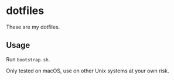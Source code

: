 # dotfiles

These are my dotfiles. 

## Usage

Run `bootstrap.sh`. 

Only tested on macOS, use on other Unix systems at your own risk.
